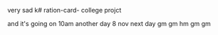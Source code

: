 very sad k# ration-card-
college projct

and it's going on 
10am
another day 8 nov
next day
gm
gm
hm
gm
gm